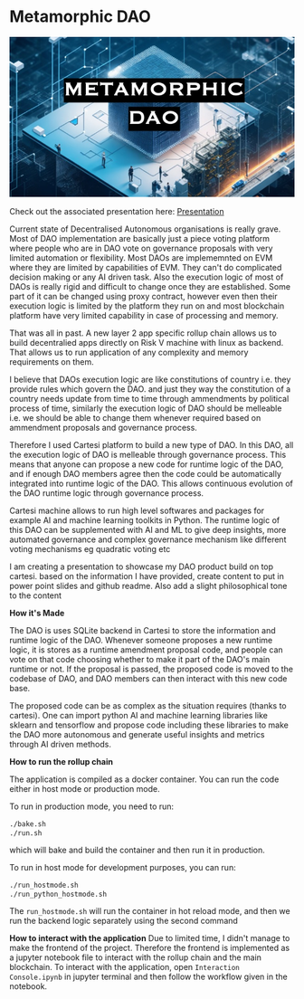 # Metamorphic DAO

![drawing](https://github.com/akhtarshahnawaz/Metamorphic-DAO/blob/main/cover.jpeg)

Check out the associated presentation here: [Presentation](https://github.com/akhtarshahnawaz/Metamorphic-DAO/blob/main/Presentation.pdf)

Current state of Decentralised Autonomous organisations is really grave. Most of DAO implementation are basically just a piece voting platform where people who are in DAO vote on governance proposals with very limited automation or flexibility. Most DAOs are implememnted on EVM where they are limited by capabilities of EVM. They can't do complicated decision making or any AI driven task. Also the execution logic of most of DAOs is really rigid and difficult to change once they are established. Some part of it can be changed using proxy contract, however even then their execution logic is limited by the platform they run on and most blockchain platform have very limited capability in case of processing and memory.

That was all in past. A new layer 2 app specific rollup chain allows us to build decentralied apps directly on Risk V machine with linux as backend. That allows us to run application of any complexity and memory requirements on them.

I believe that DAOs execution logic are like constitutions of country i.e. they provide rules which govern the DAO. and just they way the constitution of a country needs update from time to time through ammendments by political process of time, similarly the execution logic of DAO should be melleable i.e. we should be able to change them whenever required based on ammendment proposals and governance process.

Therefore I used Cartesi platform to build a new type of DAO. In this DAO, all the execution logic of DAO is melleable through governance process. This means that anyone can propose a new code for runtime logic of the DAO, and if enough DAO members agree then the code could be automatically integrated into runtime logic of the DAO. This allows continuous evolution of the DAO runtime logic through governance process.

Cartesi machine allows to run high level softwares and packages for example AI and machine learning toolkits in Python. The runtime logic of this DAO can be supplemented with AI and ML to give deep insights, more automated governance and complex governance mechanism like different voting mechanisms eg quadratic voting etc

I am creating a presentation to showcase my DAO product build on top cartesi. based on the information I have provided, create content to put in power point slides and github readme. Also add a slight philosophical tone to the content

**How it's Made**

The DAO is uses SQLite backend in Cartesi to store the information and runtime logic of the DAO. Whenever someone proposes a new runtime logic, it is stores as a runtime amendment proposal code, and people can vote on that code choosing whether to make it part of the DAO's main runtime or not. If the proposal is passed, the proposed code is moved to the codebase of DAO, and DAO members can then interact with this new code base.

The proposed code can be as complex as the situation requires (thanks to cartesi). One can import python AI and machine learning libraries like sklearn and tensorflow and propose code including these libraries to make the DAO more autonomous and generate useful insights and metrics through AI driven methods.

**How to run the rollup chain**

The application is compiled as a docker container. You can run the code either in host mode or production mode.

To run in production mode, you need to run:

```
./bake.sh
./run.sh
```

which will bake and build the container and then run it in production.

To run in host mode for development purposes, you can run:

```
./run_hostmode.sh
./run_python_hostmode.sh
```

The `run_hostmode.sh` will run the container in hot reload mode, and then we run the backend logic separately using the second command

**How to interact with the application**
Due to limited time, I didn't manage to make the frontend of the project. Therefore the frontend is implemented as a jupyter notebook file to interact with the rollup chain and the main blockchain. To interact with the application, open `Interaction Console.ipynb` in jupyter terminal and then follow the workflow given in the notebook.
